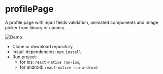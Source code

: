 # profilePage

A profile page with input fields validation, animated components and image picker from library or camera.

![Demo](https://user-images.githubusercontent.com/23258901/39383839-9e7c862e-4a1f-11e8-9d77-5f8c20fa259e.gif)

- Clone or download repository
- Install dependencies: `npm install`
- Run project: 
  - for ios: `react-native run-ios`, 
  - for android: `react-native run-android`
